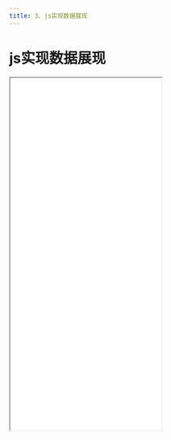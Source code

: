 ```yaml
---
title: 3、js实现数据展现
---
```


# js实现数据展现

<iframe src='/html/js/chart/chart.html' height='700px'></iframe>